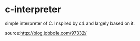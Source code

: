# c-interpreter
simple interpreter of C. Inspired by c4 and largely based on it.

source:http://blog.jobbole.com/97332/
